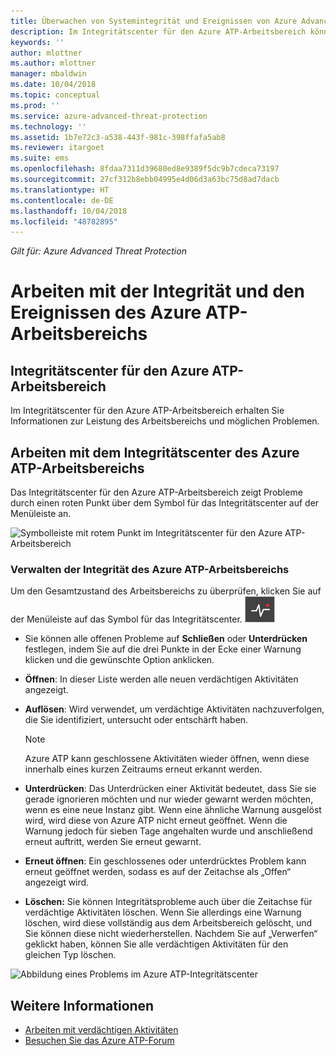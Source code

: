 ```yaml
---
title: Überwachen von Systemintegrität und Ereignissen von Azure Advanced Threat Protection| Microsoft-Dokumentation
description: Im Integritätscenter für den Azure ATP-Arbeitsbereich können Sie überprüfen, wie der Azure ATP-Dienst funktioniert, und es werden Warnungen über mögliche Probleme sowie Systemereignisse in der Ereignisanzeige angezeigt.
keywords: ''
author: mlottner
ms.author: mlottner
manager: mbaldwin
ms.date: 10/04/2018
ms.topic: conceptual
ms.prod: ''
ms.service: azure-advanced-threat-protection
ms.technology: ''
ms.assetid: 1b7e72c3-a538-443f-981c-398ffafa5ab8
ms.reviewer: itargoet
ms.suite: ems
ms.openlocfilehash: 8fdaa7311d39680ed8e9389f5dc9b7cdeca73197
ms.sourcegitcommit: 27cf312b8ebb04995e4d06d3a63bc75d8ad7dacb
ms.translationtype: HT
ms.contentlocale: de-DE
ms.lasthandoff: 10/04/2018
ms.locfileid: "48782895"
---
```

*Gilt für: Azure Advanced Threat Protection*


# <a name="working-with-azure-atp-workspace-health-and-events"></a>Arbeiten mit der Integrität und den Ereignissen des Azure ATP-Arbeitsbereichs

## <a name="azure-atp-workspace-health-center"></a>Integritätscenter für den Azure ATP-Arbeitsbereich 

Im Integritätscenter für den Azure ATP-Arbeitsbereich erhalten Sie Informationen zur Leistung des Arbeitsbereichs und möglichen Problemen.

## <a name="working-with-the-azure-atp-workspace-health-center"></a>Arbeiten mit dem Integritätscenter des Azure ATP-Arbeitsbereichs

Das Integritätscenter für den Azure ATP-Arbeitsbereich zeigt Probleme durch einen roten Punkt über dem Symbol für das Integritätscenter auf der Menüleiste an.

![Symbolleiste mit rotem Punkt im Integritätscenter für den Azure ATP-Arbeitsbereich](media/atp-health-bar.png)

### <a name="managing-azure-atp-workspace-health"></a>Verwalten der Integrität des Azure ATP-Arbeitsbereichs
Um den Gesamtzustand des Arbeitsbereichs zu überprüfen, klicken Sie auf der Menüleiste auf das Symbol für das Integritätscenter. ![Symbol für das Integritätscenter für den Azure ATP-Arbeitsbereich](media/atp-red-dot.png)

-   Sie können alle offenen Probleme auf **Schließen** oder **Unterdrücken** festlegen, indem Sie auf die drei Punkte in der Ecke einer Warnung klicken und die gewünschte Option anklicken.

-   **Öffnen**: In dieser Liste werden alle neuen verdächtigen Aktivitäten angezeigt.

-   **Auflösen**: Wird verwendet, um verdächtige Aktivitäten nachzuverfolgen, die Sie identifiziert, untersucht oder entschärft haben.

    > [!NOTE]
    > Azure ATP kann geschlossene Aktivitäten wieder öffnen, wenn diese innerhalb eines kurzen Zeitraums erneut erkannt werden.
    
-   **Unterdrücken**: Das Unterdrücken einer Aktivität bedeutet, dass Sie sie gerade ignorieren möchten und nur wieder gewarnt werden möchten, wenn es eine neue Instanz gibt. Wenn eine ähnliche Warnung ausgelöst wird, wird diese von Azure ATP nicht erneut geöffnet. Wenn die Warnung jedoch für sieben Tage angehalten wurde und anschließend erneut auftritt, werden Sie erneut gewarnt.

-   **Erneut öffnen**: Ein geschlossenes oder unterdrücktes Problem kann erneut geöffnet werden, sodass es auf der Zeitachse als „Offen“ angezeigt wird.

-   **Löschen:** Sie können Integritätsprobleme auch über die Zeitachse für verdächtige Aktivitäten löschen. Wenn Sie allerdings eine Warnung löschen, wird diese vollständig aus dem Arbeitsbereich gelöscht, und Sie können diese nicht wiederherstellen. Nachdem Sie auf „Verwerfen“ geklickt haben, können Sie alle verdächtigen Aktivitäten für den gleichen Typ löschen.



![Abbildung eines Problems im Azure ATP-Integritätscenter](media/atp-health-issue.png)






## <a name="see-also"></a>Weitere Informationen

- [Arbeiten mit verdächtigen Aktivitäten](working-with-suspicious-activities.md)
- [Besuchen Sie das Azure ATP-Forum](https://aka.ms/azureatpcommunity)
